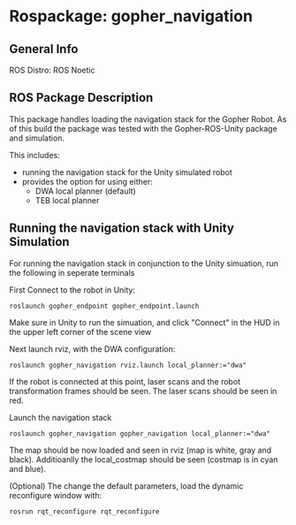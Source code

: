 

# Rospackage: gopher_navigation

## General Info
ROS Distro: ROS Noetic

## ROS Package Description

This package handles loading the navigation stack for the Gopher Robot. As of this build the package was tested with the Gopher-ROS-Unity package and simulation. 

This includes:
- running the navigation stack for the Unity simulated robot
- provides the option for using either:
    - DWA local planner (default)
    - TEB local planner

## Running the navigation stack with Unity Simulation
    
For running the navigation stack in conjunction to the Unity simuation, run the following in seperate terminals

First Connect to the robot in Unity:

```
roslaunch gopher_endpoint gopher_endpoint.launch
```

Make sure in Unity to run the simuation, and click "Connect" in the HUD in the upper left corner of the scene view

Next launch rviz, with the DWA configuration:

```
roslaunch gopher_navigation rviz.launch local_planner:="dwa"
```

If the robot is connected at this point, laser scans and the robot transformation frames should be seen. The laser scans should be seen in red.

Launch the navigation stack

```
roslaunch gopher_navigation gopher_navigation local_planner:="dwa"
```

The map should be now loaded and seen in rviz (map is white, gray and black). Additioanlly the local_costmap should be seen (costmap is in cyan and blue).

(Optional) The change the default parameters, load the dynamic reconfigure window with:

```
rosrun rqt_reconfigure rqt_reconfigure 
```